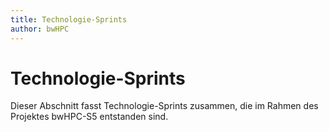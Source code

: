 ```yaml
---
title: Technologie-Sprints
author: bwHPC
---
```


# Technologie-Sprints

Dieser Abschnitt fasst Technologie-Sprints zusammen, die im Rahmen des Projektes bwHPC-S5 entstanden sind.